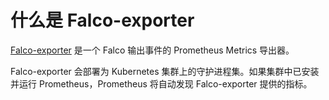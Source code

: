 # 什么是 Falco-exporter

[Falco-exporter](https://github.com/falcosecurity/falco-exporter) 是一个 Falco 输出事件的 Prometheus Metrics 导出器。

Falco-exporter 会部署为 Kubernetes 集群上的守护进程集。如果集群中已安装并运行 Prometheus，Prometheus 将自动发现 Falco-exporter 提供的指标。
